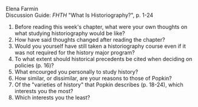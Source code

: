 Elena Farmin  
Discussion Guide: _FHTH_ "What Is Historiography?", p. 1-24  
1. Before reading this week's chapter, what were your own thoughts on what studying historiography would be like?  
2. How have said thoughts changed after reading the chapter?  
3. Would you yourself have still taken a historiography course even if it was not required for the history major program?  
4. To what extent should historical precedents be cited when deciding on policies (p. 16)?  
5. What encourged you personally to study history?   
6. How similar, or dissimilar, are your reasons to those of Popkin?   
7. Of the "varieties of history" that Popkin describes (p. 18-24), which interests you the most?  
8. Which interests you the least?
